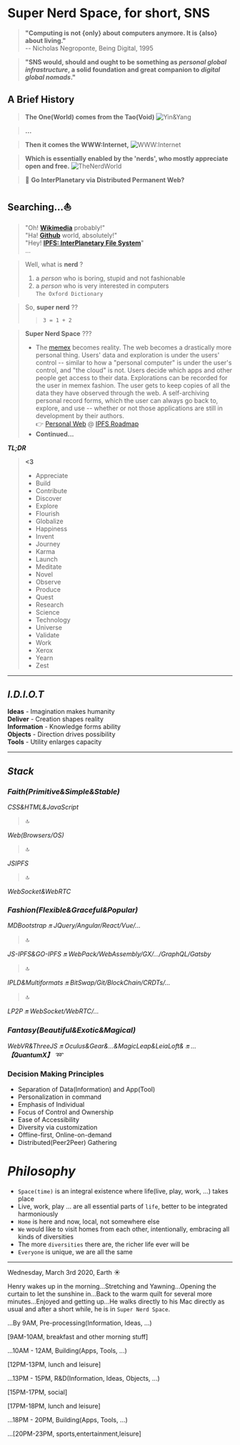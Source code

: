 # Super Nerd Space, for short, SNS

> __"Computing is not {only} about computers anymore. It is {also} about living."__   
> -- Nicholas Negroponte, Being Digital, 1995

> __"SNS would, should and ought to be something as _personal global infrastructure_, a solid foundation and great companion to _digital global nomads_."__

## A Brief History
> __The One(World) comes from the Tao(Void)__
![Yin&Yang](https://mhf.edening.net/assets/images/dao.jpg)

> __...__

> __Then it comes the WWW:Internet,__
![WWW:Internet](https://mhf.edening.net/assets/images/earth-internet.jpg)

> __Which is essentially enabled by the 'nerds', who mostly appreciate open and free.__
![TheNerdWorld](https://mhf.edening.net/assets/images/nerd-world.jpg)

> :whale: __Go InterPlanetary via Distributed Permanent Web?__

## Searching...:sailboat:

> "Oh! __[Wikimedia](https://www.wikimedia.org/)__ probably!"   
> "Ha! __[Github](https://www.github.com/)__ world, absolutely!"   
> "Hey! __[IPFS: InterPlanetary File System](https://ipfs.io)__"   
> ...

> Well, what is __nerd__ ?   
> 1. a _person_ who is boring, stupid and not fashionable   
> 2. a _person_ who is very interested in computers   
> `The Oxford Dictionary`

> So, __super nerd__ ??   
> > `3 = 1 + 2`

> __Super Nerd Space__ ???   
> - The [memex](https://en.wikipedia.org/wiki/Memex) becomes reality. The web becomes a drastically more personal thing. Users' data and exploration is under the users' control -- similar to how a "personal computer" is under the user's control, and "the cloud" is not. Users decide which apps and other people get access to their data. Explorations can be recorded for the user in memex fashion. The user gets to keep copies of all the data they have observed through the web. A self-archiving personal record forms, which the user can always go back to, explore, and use -- whether or not those applications are still in development by their authors.   
> :point_right: [Personal Web](https://github.com/ipfs/roadmap#-personal-web-d3-e4-i2) @ [IPFS Roadmap](https://github.com/ipfs/roadmap)   
> - __Continued...__

**_TL;DR_**

> __<3__   
> - Appreciate   
> - Build   
> - Contribute   
> - Discover   
> - Explore   
> - Flourish   
> - Globalize   
> - Happiness   
> - Invent   
> - Journey   
> - Karma   
> - Launch   
> - Meditate   
> - Novel   
> - Observe   
> - Produce   
> - Quest   
> - Research   
> - Science   
> - Technology   
> - Universe   
> - Validate   
> - Work   
> - Xerox   
> - Yearn   
> - Zest   

---
## _I.D.I.O.T_

__Ideas__ - Imagination makes humanity   
__Deliver__ - Creation shapes reality   
__Information__ - Knowledge forms ability   
__Objects__ - Direction drives possibility   
__Tools__ - Utility enlarges capacity

---
## _Stack_

### _Faith(Primitive&Simple&Stable)_

_CSS&HTML&JavaScript_

> :top:      

_Web(Browsers/OS)_

> :top:   

_JSIPFS_

> :top:   

_WebSocket&WebRTC_

### _Fashion(Flexible&Graceful&Popular)_

_MDBootstrap :on: JQuery/Angular/React/Vue/..._

> :top:   

_JS-IPFS&GO-IPFS :on: WebPack/WebAssembly/GX/.../GraphQL/Gatsby_   

> :top:    

_IPLD&Multiformats :on: BitSwap/Git/BlockChain/CRDTs/..._   

> :top:   

_LP2P :on: WebSocket/WebRTC/..._

### _Fantasy(Beautiful&Exotic&Magical)_

_WebVR&ThreeJS :on: Oculus&Gear&...&MagicLeap&LeiaLoft& :on: ... **【QuantumX】** :loop:_

### Decision Making Principles

- Separation of Data(Information) and App(Tool)
- Personalization in command
- Emphasis of Individual
- Focus of Control and Ownership
- Ease of Accessibility
- Diversity via customization
- Offline-first, Online-on-demand
- Distributed(Peer2Peer) Gathering


# _Philosophy_

- `Space(time)` is an integral existence where life(live, play, work, ...) takes place
- Live, work, play ... are all essential parts of `life`, better to be integrated harmoniously
- `Home` is here and now, local, not somewhere else
- `We` would like to visit homes from each other, intentionally, embracing all kinds of diversities
- The more `diversities` there are, the richer life ever will be
- `Everyone` is unique, we are all the same

---

Wednesday, March 3rd 2020, Earth :sunny:

Henry wakes up in the morning...Stretching and Yawning...Opening the curtain to let the sunshine in...Back to the warm quilt for several more minutes...Enjoyed and getting up...He walks directly to his Mac directly as usual and after a short while, he is in `Super Nerd Space`.

...By 9AM, Pre-processing(Information, Ideas, ...)

[9AM-10AM, breakfast and other morning stuff]

...10AM - 12AM, Building(Apps, Tools, ...)

[12PM-13PM, lunch and leisure]

...13PM - 15PM, R&D(Information, Ideas, Objects, ...)

[15PM-17PM, social]

[17PM-18PM, lunch and leisure]

...18PM - 20PM, Building(Apps, Tools, ...)

...[20PM-23PM, sports,entertainment,leisure]
